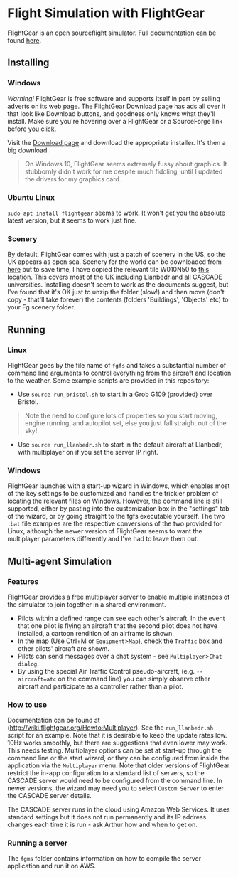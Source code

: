 # Flight Simulation with FlightGear

FlightGear is an open sourceflight simulator.  Full documentation can be found [here](http://wiki.flightgear.org/Main_Page).

## Installing

### Windows

*Warning!*  FlightGear is free software and supports itself in part by selling adverts on its web page.  The FlightGear Download page has ads all over it that look like Download buttons, and goodness only knows what they'll install.  Make sure you're hovering over a FlightGear or a SourceForge link before you click.

Visit the [Download page](https://www.flightgear.org/download/) and download the appropriate installer.  It's then a big download.

> On Windows 10, FlightGear seems extremely fussy about graphics.  It stubbornly didn't work for me despite much fiddling, until I updated the drivers for my graphics card.

### Ubuntu Linux

`sudo apt install flightgear` seems to work.  It won't get you the absolute latest version, but it seems to work just fine.

### Scenery

By default, FlightGear comes with just a patch of scenery in the US, so the UK appears as open sea.  Scenery for the world can be downloaded from [here](http://ns334561.ip-5-196-65.eu/~fgscenery/WS2.0/scenery-2.0.1.html) but to save time, I have copied the relevant tile W010N50 to [this location](https://uob-my.sharepoint.com/:u:/g/personal/aeagr_bristol_ac_uk/EbWEkNy1NH9CtYwP56243NYBqM8G4iwjUOvOcXntPvhnxA?e=pUgXVu).  This covers most of the UK including Llanbedr and all CASCADE universities.  Installing doesn't seem to work as the documents suggest, but I've found that it's OK just to unzip the folder (slow!) and then move (don't copy - that'll take forever) the contents (folders 'Buildings', 'Objects' etc) to your Fg scenery folder.

## Running

### Linux

FlightGear goes by the file name of `fgfs` and takes a substantial number of command line arguments to control everything from the aircraft and location to the weather.  Some example scripts are provided in this repository:

* Use `source run_bristol.sh` to start in a Grob G109 (provided) over Bristol.
> Note the need to configure lots of properties so you start moving, engine running, and autopilot set, else you just fall straight out of the sky!
* Use `source run_llanbedr.sh` to start in the default aircraft at Llanbedr, with multiplayer on if you set the server IP right.

### Windows

FlightGear launches with a start-up wizard in Windows, which enables most of the key settings to be customized and handles the trickier problem of locating the relevant files on Windows.  However, the command line is still supported, either by pasting into the customization box in the "settings" tab of the wizard, or by going straight to the fgfs executable yourself.  The two `.bat` file examples are the respective conversions of the two provided for Linux, although the newer version of FlightGear seems to want the multiplayer parameters differently and I've had to leave them out.

## Multi-agent Simulation

### Features

FlightGear provides a free multiplayer server to enable multiple instances of the simulator to join together in a shared environment.
* Pilots within a defined range can see each other's aircraft.  In the event that one pilot is flying an aircraft that the second pilot does not have installed, a cartoon rendition of an airframe is shown.
* In the map (Use Ctrl+M or `Equipment`>`Map`), check the `Traffic` box and other pilots' aircraft are shown.
* Pilots can send messages over a chat system - see `Multiplayer`>`Chat dialog`.
* By using the special Air Traffic Control pseudo-aircraft, (e.g. `--aircraft=atc` on the command line) you can simply observe other aircraft and participate as a controller rather than a pilot.

### How to use

Documentation can be found at (http://wiki.flightgear.org/Howto:Multiplayer).  See the `run_llanbedr.sh` script for an example.  Note that it is desirable to keep the update rates low.  10Hz works smoothly, but there are suggestions that even lower may work.  This needs testing.  Multiplayer options can be set at start-up through the command line or the start wizard, or they can be configured from inside the application via the `Multiplayer` menu.  Note that older versions of FlightGear restrict the in-app configuration to a standard list of servers, so the CASCADE server would need to be configured from the command line.  In newer versions, the wizard may need you to select `Custom Server` to enter the CASCADE server details.

The CASCADE server runs in the cloud using Amazon Web Services.  It uses standard settings but it does not run permanently and its IP address changes each time it is run - ask Arthur how and when to get on.

### Running a server

The `fgms` folder contains information on how to compile the server application and run it on AWS.